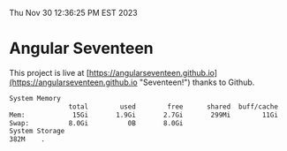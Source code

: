 Thu Nov 30 12:36:25 PM EST 2023

# Angular Seventeen


This project is live at [https://angularseventeen.github.io](https://angularseventeen.github.io "Seventeen!") thanks to Github.

```bash
System Memory
               total        used        free      shared  buff/cache   available
Mem:            15Gi       1.9Gi       2.7Gi       299Mi        11Gi        13Gi
Swap:          8.0Gi          0B       8.0Gi
System Storage
382M	.
```
